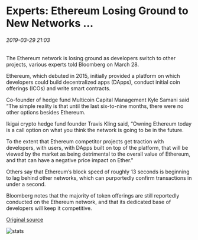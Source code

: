 # Experts: Ethereum Losing Ground to New Networks ...

###### 2019-03-29 21:03

The Ethereum network is losing ground as developers switch to other projects, various experts told Bloomberg on March 28.

Ethereum, which debuted in 2015, initially provided a platform on which developers could build decentralized apps (DApps), conduct initial coin offerings (ICOs) and write smart contracts.

Co-founder of hedge fund Multicoin Capital Management Kyle Samani said “The simple reality is that until the last six-to-nine months, there were no other options besides Ethereum.

Ikigai crypto hedge fund founder Travis Kling said, “Owning Ethereum today is a call option on what you think the network is going to be in the future.

To the extent that Ethereum competitor projects get traction with developers, with users, with DApps built on top of the platform, that will be viewed by the market as being detrimental to the overall value of Ethereum, and that can have a negative price impact on Ether."

Others say that Ethereum’s block speed of roughly 13 seconds is beginning to lag behind other networks, which can purportedly confirm transactions in under a second.

Bloomberg notes that the majority of token offerings are still reportedly conducted on the Ethereum network, and that its dedicated base of developers will keep it competitive.

[Original source](https://cointelegraph.com/news/experts-ethereum-losing-ground-to-new-networks)

![stats](https://c.statcounter.com/11760860/0/a89fa40b/1/ "stats")